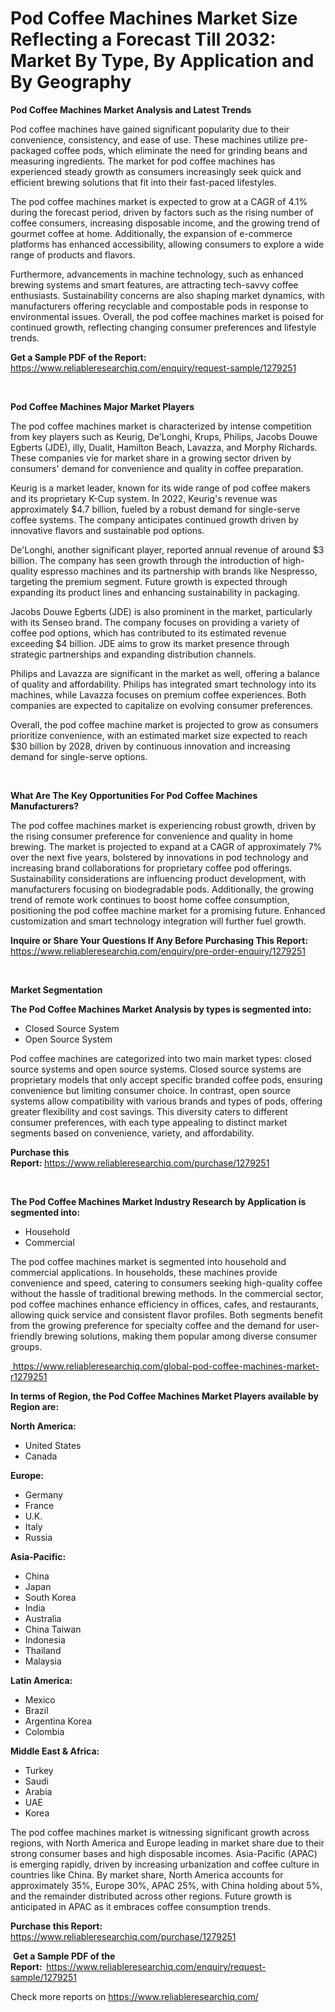 <p><h1>Pod Coffee Machines Market Size Reflecting a Forecast Till 2032: Market By Type, By Application and By Geography</h1></p><p><strong>Pod Coffee Machines Market Analysis and Latest Trends</strong></p>
<p><p>Pod coffee machines have gained significant popularity due to their convenience, consistency, and ease of use. These machines utilize pre-packaged coffee pods, which eliminate the need for grinding beans and measuring ingredients. The market for pod coffee machines has experienced steady growth as consumers increasingly seek quick and efficient brewing solutions that fit into their fast-paced lifestyles.</p><p>The pod coffee machines market is expected to grow at a CAGR of 4.1% during the forecast period, driven by factors such as the rising number of coffee consumers, increasing disposable income, and the growing trend of gourmet coffee at home. Additionally, the expansion of e-commerce platforms has enhanced accessibility, allowing consumers to explore a wide range of products and flavors. </p><p>Furthermore, advancements in machine technology, such as enhanced brewing systems and smart features, are attracting tech-savvy coffee enthusiasts. Sustainability concerns are also shaping market dynamics, with manufacturers offering recyclable and compostable pods in response to environmental issues. Overall, the pod coffee machines market is poised for continued growth, reflecting changing consumer preferences and lifestyle trends.</p></p>
<p><strong>Get a Sample PDF of the Report:&nbsp;</strong> <a href="https://www.reliableresearchiq.com/enquiry/request-sample/1279251?utm_campaign=3180&utm_medium=2&utm_source=Github&utm_content=ia&utm_term=25032025&utm_id=pod-coffee-machines">https://www.reliableresearchiq.com/enquiry/request-sample/1279251</a></p>
<p>&nbsp;</p>
<p><strong>Pod Coffee Machines Major Market Players</strong></p>
<p><p>The pod coffee machines market is characterized by intense competition from key players such as Keurig, De'Longhi, Krups, Philips, Jacobs Douwe Egberts (JDE), illy, Dualit, Hamilton Beach, Lavazza, and Morphy Richards. These companies vie for market share in a growing sector driven by consumers' demand for convenience and quality in coffee preparation.</p><p>Keurig is a market leader, known for its wide range of pod coffee makers and its proprietary K-Cup system. In 2022, Keurig's revenue was approximately $4.7 billion, fueled by a robust demand for single-serve coffee systems. The company anticipates continued growth driven by innovative flavors and sustainable pod options.</p><p>De'Longhi, another significant player, reported annual revenue of around $3 billion. The company has seen growth through the introduction of high-quality espresso machines and its partnership with brands like Nespresso, targeting the premium segment. Future growth is expected through expanding its product lines and enhancing sustainability in packaging.</p><p>Jacobs Douwe Egberts (JDE) is also prominent in the market, particularly with its Senseo brand. The company focuses on providing a variety of coffee pod options, which has contributed to its estimated revenue exceeding $4 billion. JDE aims to grow its market presence through strategic partnerships and expanding distribution channels.</p><p>Philips and Lavazza are significant in the market as well, offering a balance of quality and affordability. Philips has integrated smart technology into its machines, while Lavazza focuses on premium coffee experiences. Both companies are expected to capitalize on evolving consumer preferences.</p><p>Overall, the pod coffee machine market is projected to grow as consumers prioritize convenience, with an estimated market size expected to reach $30 billion by 2028, driven by continuous innovation and increasing demand for single-serve options.</p></p>
<p>&nbsp;</p>
<p><strong>What Are The Key Opportunities For Pod Coffee Machines Manufacturers?</strong></p>
<p><p>The pod coffee machines market is experiencing robust growth, driven by the rising consumer preference for convenience and quality in home brewing. The market is projected to expand at a CAGR of approximately 7% over the next five years, bolstered by innovations in pod technology and increasing brand collaborations for proprietary coffee pod offerings. Sustainability considerations are influencing product development, with manufacturers focusing on biodegradable pods. Additionally, the growing trend of remote work continues to boost home coffee consumption, positioning the pod coffee machine market for a promising future. Enhanced customization and smart technology integration will further fuel growth.</p></p>
<p><strong>Inquire or Share Your Questions If Any Before Purchasing This Report:</strong> <a href="https://www.reliableresearchiq.com/enquiry/pre-order-enquiry/1279251?utm_campaign=3180&utm_medium=2&utm_source=Github&utm_content=ia&utm_term=25032025&utm_id=pod-coffee-machines">https://www.reliableresearchiq.com/enquiry/pre-order-enquiry/1279251</a></p>
<p>&nbsp;</p>
<p><strong>Market Segmentation</strong></p>
<p><strong>The Pod Coffee Machines Market Analysis by types is segmented into:</strong></p>
<p><ul><li>Closed Source System</li><li>Open Source System</li></ul></p>
<p><p>Pod coffee machines are categorized into two main market types: closed source systems and open source systems. Closed source systems are proprietary models that only accept specific branded coffee pods, ensuring convenience but limiting consumer choice. In contrast, open source systems allow compatibility with various brands and types of pods, offering greater flexibility and cost savings. This diversity caters to different consumer preferences, with each type appealing to distinct market segments based on convenience, variety, and affordability.</p></p>
<p><strong>Purchase this Report:&nbsp;</strong><a href="https://www.reliableresearchiq.com/purchase/1279251?utm_campaign=3180&utm_medium=2&utm_source=Github&utm_content=ia&utm_term=25032025&utm_id=pod-coffee-machines">https://www.reliableresearchiq.com/purchase/1279251</a></p>
<p>&nbsp;</p>
<p><strong>The Pod Coffee Machines Market Industry Research by Application is segmented into:</strong></p>
<p><ul><li>Household</li><li>Commercial</li></ul></p>
<p><p>The pod coffee machines market is segmented into household and commercial applications. In households, these machines provide convenience and speed, catering to consumers seeking high-quality coffee without the hassle of traditional brewing methods. In the commercial sector, pod coffee machines enhance efficiency in offices, cafes, and restaurants, allowing quick service and consistent flavor profiles. Both segments benefit from the growing preference for specialty coffee and the demand for user-friendly brewing solutions, making them popular among diverse consumer groups.</p></p>
<p><a href="https://www.reliableresearchiq.com/global-pod-coffee-machines-market-r1279251?utm_campaign=3180&utm_medium=2&utm_source=Github&utm_content=ia&utm_term=25032025&utm_id=pod-coffee-machines">&nbsp;https://www.reliableresearchiq.com/global-pod-coffee-machines-market-r1279251</a></p>
<p><strong>In terms of Region, the Pod Coffee Machines Market Players available by Region are:</strong></p>
<p>
    <p> <strong> North America: </strong>
        <ul>
            <li>United States</li>
            <li>Canada</li>
        </ul>
        </p> 
    <p> <strong> Europe: </strong>
        <ul>
            <li>Germany</li>
            <li>France</li>
            <li>U.K.</li>
            <li>Italy</li>
            <li>Russia</li>
        </ul>
        </p> 
    <p> <strong> Asia-Pacific: </strong>
        <ul>
            <li>China</li>
            <li>Japan</li>
            <li>South Korea</li>
            <li>India</li>
            <li>Australia</li>
            <li>China Taiwan</li>
            <li>Indonesia</li>
            <li>Thailand</li>
            <li>Malaysia</li>
        </ul>
        </p> 
    <p> <strong> Latin America: </strong>
        <ul>
            <li>Mexico</li>
            <li>Brazil</li>
            <li>Argentina Korea</li>
            <li>Colombia</li>
        </ul>
        </p> 
    <p> <strong> Middle East & Africa: </strong>
        <ul>
            <li>Turkey</li>
            <li>Saudi</li>
            <li>Arabia</li>
            <li>UAE</li>
            <li>Korea</li>
        </ul>
    </p>
    </p>
<p><p>The pod coffee machines market is witnessing significant growth across regions, with North America and Europe leading in market share due to their strong consumer bases and high disposable incomes. Asia-Pacific (APAC) is emerging rapidly, driven by increasing urbanization and coffee culture in countries like China. By market share, North America accounts for approximately 35%, Europe 30%, APAC 25%, with China holding about 5%, and the remainder distributed across other regions. Future growth is anticipated in APAC as it embraces coffee consumption trends.</p></p>
<p><strong>Purchase this Report: </strong><a href="https://www.reliableresearchiq.com/purchase/1279251?utm_campaign=3180&utm_medium=2&utm_source=Github&utm_content=ia&utm_term=25032025&utm_id=pod-coffee-machines">https://www.reliableresearchiq.com/purchase/1279251</a></p>
<p>&nbsp;<strong>Get a Sample PDF of the Report:&nbsp;&nbsp;</strong><a href="https://www.reliableresearchiq.com/enquiry/request-sample/1279251?utm_campaign=3180&utm_medium=2&utm_source=Github&utm_content=ia&utm_term=25032025&utm_id=pod-coffee-machines">https://www.reliableresearchiq.com/enquiry/request-sample/1279251</a></p>
<p><strong></strong></p>
<p>Check more reports on <a href="https://www.reliableresearchiq.com/?utm_campaign=3180&utm_medium=2&utm_source=Github&utm_content=ia&utm_term=25032025&utm_id=pod-coffee-machines">https://www.reliableresearchiq.com/</a></p>